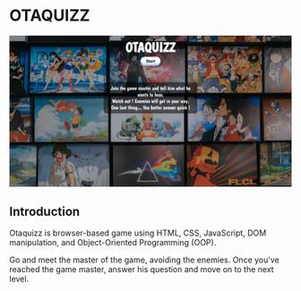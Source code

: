 # OTAQUIZZ
![Home Image](images/illustration.png)

## Introduction
Otaquizz is browser-based game using HTML, CSS, JavaScript, DOM manipulation, and Object-Oriented Programming (OOP).

Go and meet the master of the game, avoiding the enemies. 
Once you've reached the game master, answer his question and move on to the next level.
